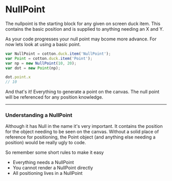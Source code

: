 # NullPoint

The nullpoint is the starting block for any given on screen duck item. This contains the basic position and is supplied to anything needing an X and Y.

As your code progresses your null point may bcome more advance. For now lets look at using a basic point.

```javascript
var NullPoint = cotton.duck.item('NullPoint');
var Point = cotton.duck.item('Point');
var np = new NullPoint(10, 20);
var dot = new Point(np);

dot.point.x
// 10
```

And that's it! Everything to generate a point on the canvas. The null point will be referenced for any position knowledge. 

---

### Understanding a NullPoint

Although it has Null in the name it's very important. It contains the position for the object needing to be seen on the canvas. Without a solid place of reference for positioning, the Point object (and anything else needing a position) would be really ugly to code.

So remember some short rules to make it easy

+ Everything needs a NullPoint
+ You cannot render a NullPoint directly
+ All positioning lives in a NullPoint
